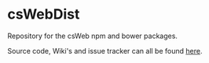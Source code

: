 # csWebDist

Repository for the csWeb npm and bower packages. 

Source code, Wiki's and issue tracker can all be found [here](https://github.com/TNOCS/csWeb).
